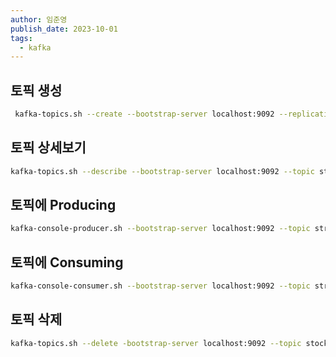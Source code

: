 ```yaml
---
author: 임준영
publish_date: 2023-10-01
tags:
  - kafka
---
```


## 토픽 생성

```sh
 kafka-topics.sh --create --bootstrap-server localhost:9092 --replication-factor 1 --partitions 1 --topic stream-topic
```



## 토픽 상세보기

```sh
kafka-topics.sh --describe --bootstrap-server localhost:9092 --topic stream-topic
```


## 토픽에  Producing

```sh
kafka-console-producer.sh --bootstrap-server localhost:9092 --topic stream-topic
```


## 토픽에 Consuming

```sh
kafka-console-consumer.sh --bootstrap-server localhost:9092 --topic stream-topic --from-beginning
```


## 토픽 삭제

```sh
kafka-topics.sh --delete -bootstrap-server localhost:9092 --topic stock-ticker-table
```